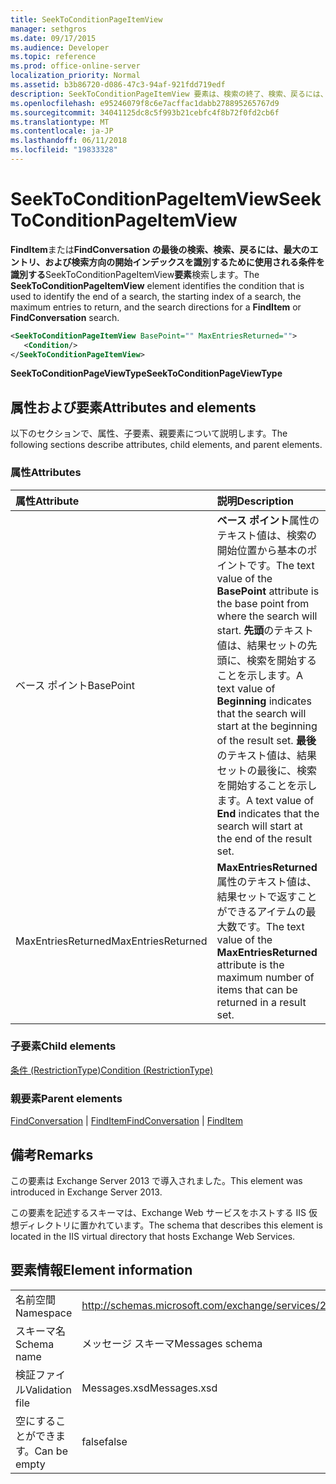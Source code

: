 ```yaml
---
title: SeekToConditionPageItemView
manager: sethgros
ms.date: 09/17/2015
ms.audience: Developer
ms.topic: reference
ms.prod: office-online-server
localization_priority: Normal
ms.assetid: b3b86720-d086-47c3-94af-921fdd719edf
description: SeekToConditionPageItemView 要素は、検索の終了、検索、戻るには、最大のエントリと FindItem または FindConversation の検索に検索方向の開始インデックスを識別するために使用される条件を識別します。
ms.openlocfilehash: e95246079f8c6e7acffac1dabb278895265767d9
ms.sourcegitcommit: 34041125dc8c5f993b21cebfc4f8b72f0fd2cb6f
ms.translationtype: MT
ms.contentlocale: ja-JP
ms.lasthandoff: 06/11/2018
ms.locfileid: "19833328"
---
```

# <a name="seektoconditionpageitemview"></a><span data-ttu-id="8e78f-103">SeekToConditionPageItemView</span><span class="sxs-lookup"><span data-stu-id="8e78f-103">SeekToConditionPageItemView</span></span>

<span data-ttu-id="8e78f-104">**FindItem**または**FindConversation の最後の検索、検索、戻るには、最大のエントリ、および検索方向の開始インデックスを識別するために使用される条件を識別する**SeekToConditionPageItemView**要素**検索します。</span><span class="sxs-lookup"><span data-stu-id="8e78f-104">The **SeekToConditionPageItemView** element identifies the condition that is used to identify the end of a search, the starting index of a search, the maximum entries to return, and the search directions for a **FindItem** or **FindConversation** search.</span></span> 
  
```XML
<SeekToConditionPageItemView BasePoint="" MaxEntriesReturned="">
   <Condition/>
</SeekToConditionPageItemView>
```

 <span data-ttu-id="8e78f-105">**SeekToConditionPageViewType**</span><span class="sxs-lookup"><span data-stu-id="8e78f-105">**SeekToConditionPageViewType**</span></span>
## <a name="attributes-and-elements"></a><span data-ttu-id="8e78f-106">属性および要素</span><span class="sxs-lookup"><span data-stu-id="8e78f-106">Attributes and elements</span></span>

<span data-ttu-id="8e78f-107">以下のセクションで、属性、子要素、親要素について説明します。</span><span class="sxs-lookup"><span data-stu-id="8e78f-107">The following sections describe attributes, child elements, and parent elements.</span></span>
  
### <a name="attributes"></a><span data-ttu-id="8e78f-108">属性</span><span class="sxs-lookup"><span data-stu-id="8e78f-108">Attributes</span></span>

|<span data-ttu-id="8e78f-109">**属性**</span><span class="sxs-lookup"><span data-stu-id="8e78f-109">**Attribute**</span></span>|<span data-ttu-id="8e78f-110">**説明**</span><span class="sxs-lookup"><span data-stu-id="8e78f-110">**Description**</span></span>|
|:-----|:-----|
|<span data-ttu-id="8e78f-111">ベース ポイント</span><span class="sxs-lookup"><span data-stu-id="8e78f-111">BasePoint</span></span>  <br/> |<span data-ttu-id="8e78f-112">**ベース ポイント**属性のテキスト値は、検索の開始位置から基本のポイントです。</span><span class="sxs-lookup"><span data-stu-id="8e78f-112">The text value of the **BasePoint** attribute is the base point from where the search will start.</span></span> <span data-ttu-id="8e78f-113">**先頭**のテキスト値は、結果セットの先頭に、検索を開始することを示します。</span><span class="sxs-lookup"><span data-stu-id="8e78f-113">A text value of **Beginning** indicates that the search will start at the beginning of the result set.</span></span> <span data-ttu-id="8e78f-114">**最後**のテキスト値は、結果セットの最後に、検索を開始することを示します。</span><span class="sxs-lookup"><span data-stu-id="8e78f-114">A text value of **End** indicates that the search will start at the end of the result set.</span></span>  <br/> |
|<span data-ttu-id="8e78f-115">MaxEntriesReturned</span><span class="sxs-lookup"><span data-stu-id="8e78f-115">MaxEntriesReturned</span></span>  <br/> |<span data-ttu-id="8e78f-116">**MaxEntriesReturned**属性のテキスト値は、結果セットで返すことができるアイテムの最大数です。</span><span class="sxs-lookup"><span data-stu-id="8e78f-116">The text value of the **MaxEntriesReturned** attribute is the maximum number of items that can be returned in a result set.</span></span>  <br/> |
   
### <a name="child-elements"></a><span data-ttu-id="8e78f-117">子要素</span><span class="sxs-lookup"><span data-stu-id="8e78f-117">Child elements</span></span>

[<span data-ttu-id="8e78f-118">条件 (RestrictionType)</span><span class="sxs-lookup"><span data-stu-id="8e78f-118">Condition (RestrictionType)</span></span>](condition-restrictiontype.md)
  
### <a name="parent-elements"></a><span data-ttu-id="8e78f-119">親要素</span><span class="sxs-lookup"><span data-stu-id="8e78f-119">Parent elements</span></span>

<span data-ttu-id="8e78f-120">[FindConversation](findconversation.md) | [FindItem](finditem.md)</span><span class="sxs-lookup"><span data-stu-id="8e78f-120">[FindConversation](findconversation.md) | [FindItem](finditem.md)</span></span>
  
## <a name="remarks"></a><span data-ttu-id="8e78f-121">備考</span><span class="sxs-lookup"><span data-stu-id="8e78f-121">Remarks</span></span>

<span data-ttu-id="8e78f-122">この要素は Exchange Server 2013 で導入されました。</span><span class="sxs-lookup"><span data-stu-id="8e78f-122">This element was introduced in Exchange Server 2013.</span></span>
  
<span data-ttu-id="8e78f-123">この要素を記述するスキーマは、Exchange Web サービスをホストする IIS 仮想ディレクトリに置かれています。</span><span class="sxs-lookup"><span data-stu-id="8e78f-123">The schema that describes this element is located in the IIS virtual directory that hosts Exchange Web Services.</span></span>
  
## <a name="element-information"></a><span data-ttu-id="8e78f-124">要素情報</span><span class="sxs-lookup"><span data-stu-id="8e78f-124">Element information</span></span>

|||
|:-----|:-----|
|<span data-ttu-id="8e78f-125">名前空間</span><span class="sxs-lookup"><span data-stu-id="8e78f-125">Namespace</span></span>  <br/> |http://schemas.microsoft.com/exchange/services/2006/messages  <br/> |
|<span data-ttu-id="8e78f-126">スキーマ名</span><span class="sxs-lookup"><span data-stu-id="8e78f-126">Schema name</span></span>  <br/> |<span data-ttu-id="8e78f-127">メッセージ スキーマ</span><span class="sxs-lookup"><span data-stu-id="8e78f-127">Messages schema</span></span>  <br/> |
|<span data-ttu-id="8e78f-128">検証ファイル</span><span class="sxs-lookup"><span data-stu-id="8e78f-128">Validation file</span></span>  <br/> |<span data-ttu-id="8e78f-129">Messages.xsd</span><span class="sxs-lookup"><span data-stu-id="8e78f-129">Messages.xsd</span></span>  <br/> |
|<span data-ttu-id="8e78f-130">空にすることができます。</span><span class="sxs-lookup"><span data-stu-id="8e78f-130">Can be empty</span></span>  <br/> |<span data-ttu-id="8e78f-131">false</span><span class="sxs-lookup"><span data-stu-id="8e78f-131">false</span></span>  <br/> |
   

